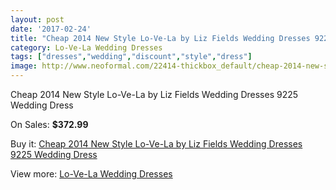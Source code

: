 ```yaml
---
layout: post
date: '2017-02-24'
title: "Cheap 2014 New Style Lo-Ve-La by Liz Fields Wedding Dresses 9225 Wedding Dress"
category: Lo-Ve-La Wedding Dresses
tags: ["dresses","wedding","discount","style","dress"]
image: http://www.neoformal.com/22414-thickbox_default/cheap-2014-new-style-lo-ve-la-by-liz-fields-wedding-dresses-9225-wedding-dress.jpg
---
```

Cheap 2014 New Style Lo-Ve-La by Liz Fields Wedding Dresses 9225 Wedding Dress

On Sales: **$372.99**
<a href="https://www.neoformal.com/en/lovela-wedding-dresses-2014/7429-cheap-2014-new-style-lo-ve-la-by-liz-fields-wedding-dresses-9225-wedding-dress.html"><amp-img layout="responsive" width="600" height="600" src="//www.neoformal.com/22414-thickbox_default/cheap-2014-new-style-lo-ve-la-by-liz-fields-wedding-dresses-9225-wedding-dress.jpg" alt="Cheap 2014 New Style Lo-Ve-La by Liz Fields Wedding Dresses 9225 Wedding Dress 0" /></a>
<a href="https://www.neoformal.com/en/lovela-wedding-dresses-2014/7429-cheap-2014-new-style-lo-ve-la-by-liz-fields-wedding-dresses-9225-wedding-dress.html"><amp-img layout="responsive" width="600" height="600" src="//www.neoformal.com/22417-thickbox_default/cheap-2014-new-style-lo-ve-la-by-liz-fields-wedding-dresses-9225-wedding-dress.jpg" alt="Cheap 2014 New Style Lo-Ve-La by Liz Fields Wedding Dresses 9225 Wedding Dress 1" /></a>
<a href="https://www.neoformal.com/en/lovela-wedding-dresses-2014/7429-cheap-2014-new-style-lo-ve-la-by-liz-fields-wedding-dresses-9225-wedding-dress.html"><amp-img layout="responsive" width="600" height="600" src="//www.neoformal.com/22416-thickbox_default/cheap-2014-new-style-lo-ve-la-by-liz-fields-wedding-dresses-9225-wedding-dress.jpg" alt="Cheap 2014 New Style Lo-Ve-La by Liz Fields Wedding Dresses 9225 Wedding Dress 2" /></a>
<a href="https://www.neoformal.com/en/lovela-wedding-dresses-2014/7429-cheap-2014-new-style-lo-ve-la-by-liz-fields-wedding-dresses-9225-wedding-dress.html"><amp-img layout="responsive" width="600" height="600" src="//www.neoformal.com/22415-thickbox_default/cheap-2014-new-style-lo-ve-la-by-liz-fields-wedding-dresses-9225-wedding-dress.jpg" alt="Cheap 2014 New Style Lo-Ve-La by Liz Fields Wedding Dresses 9225 Wedding Dress 3" /></a>

Buy it: [Cheap 2014 New Style Lo-Ve-La by Liz Fields Wedding Dresses 9225 Wedding Dress](https://www.neoformal.com/en/lovela-wedding-dresses-2014/7429-cheap-2014-new-style-lo-ve-la-by-liz-fields-wedding-dresses-9225-wedding-dress.html "Cheap 2014 New Style Lo-Ve-La by Liz Fields Wedding Dresses 9225 Wedding Dress")

View more: [Lo-Ve-La Wedding Dresses](https://www.neoformal.com/en/121-lovela-wedding-dresses-2014 "Lo-Ve-La Wedding Dresses")